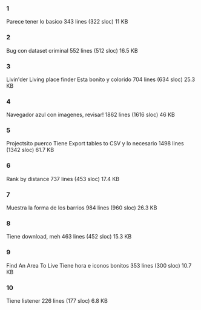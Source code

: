 ### 1
Parece tener lo basico
343 lines (322 sloc)  11 KB
### 2
Bug con dataset criminal
552 lines (512 sloc)  16.5 KB
### 3
Livin'der Living place finder
Esta bonito y colorido
704 lines (634 sloc)  25.3 KB
### 4
Navegador azul con imagenes, revisar!
1862 lines (1616 sloc)  46 KB
### 5
Projectsito puerco
Tiene Export tables to CSV y lo necesario
1498 lines (1342 sloc)  61.7 KB
### 6
Rank by distance
737 lines (453 sloc)  17.4 KB
### 7
Muestra la forma de los barrios
984 lines (960 sloc)  26.3 KB
### 8
Tiene download, meh
463 lines (452 sloc)  15.3 KB
### 9
Find An Area To Live
Tiene hora e iconos bonitos
353 lines (300 sloc)  10.7 KB
### 10
Tiene listener
226 lines (177 sloc)  6.8 KB

